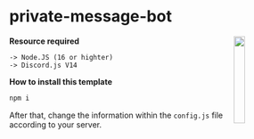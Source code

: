 # private-message-bot

<img align="right" src="https://cdn.discordapp.com/attachments/1000443184041705532/1000443428322156624/Skymidz.gif" height=20% width=20%>

**Resource required**

```
-> Node.JS (16 or highter)
-> Discord.js V14
```
   

**How to install this template**

```bash
npm i
```

After that, change the information within the ```config.js``` file according to your server.